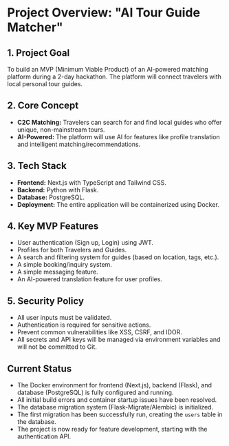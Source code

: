 # Project Overview: "AI Tour Guide Matcher"

## 1. Project Goal
To build an MVP (Minimum Viable Product) of an AI-powered matching platform during a 2-day hackathon. The platform will connect travelers with local personal tour guides.

## 2. Core Concept
- **C2C Matching:** Travelers can search for and find local guides who offer unique, non-mainstream tours.
- **AI-Powered:** The platform will use AI for features like profile translation and intelligent matching/recommendations.

## 3. Tech Stack
- **Frontend:** Next.js with TypeScript and Tailwind CSS.
- **Backend:** Python with Flask.
- **Database:** PostgreSQL.
- **Deployment:** The entire application will be containerized using Docker.

## 4. Key MVP Features
- User authentication (Sign up, Login) using JWT.
- Profiles for both Travelers and Guides.
- A search and filtering system for guides (based on location, tags, etc.).
- A simple booking/inquiry system.
- A simple messaging feature.
- An AI-powered translation feature for user profiles.

## 5. Security Policy
- All user inputs must be validated.
- Authentication is required for sensitive actions.
- Prevent common vulnerabilities like XSS, CSRF, and IDOR.
- All secrets and API keys will be managed via environment variables and will not be committed to Git.

## Current Status
- The Docker environment for frontend (Next.js), backend (Flask), and database (PostgreSQL) is fully configured and running.
- All initial build errors and container startup issues have been resolved.
- The database migration system (Flask-Migrate/Alembic) is initialized.
- The first migration has been successfully run, creating the `users` table in the database.
- The project is now ready for feature development, starting with the authentication API.